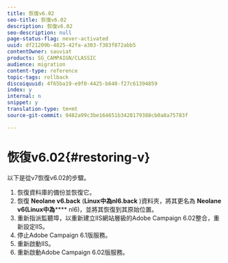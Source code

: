 ```yaml
---
title: 恢復v6.02
seo-title: 恢復v6.02
description: 恢復v6.02
seo-description: null
page-status-flag: never-activated
uuid: df21209b-4825-42fa-a303-f383f872abb5
contentOwner: sauviat
products: SG_CAMPAIGN/CLASSIC
audience: migration
content-type: reference
topic-tags: rollback
discoiquuid: 4f65ba19-e9f0-4425-b640-f27c61394859
index: y
internal: n
snippet: y
translation-type: tm+mt
source-git-commit: 9482a99c3be164651b3428179388cb0a8a75783f

---
```



# 恢復v6.02{#restoring-v}

以下是從v7恢復v6.02的步驟。

1. 恢復資料庫的備份並恢復它。
1. 恢復 **Neolane v6.back** (**Linux中為nl6.back** )資料夾，將其更名為 **Neolane v6(Linux中為****** nl6)，並將其恢復到其原始位置。
1. 重新指派監聽埠，以重新建立IIS網站層級的Adobe Campaign 6.02整合，重新設定IIS。
1. 停止Adobe Campaign 6.1版服務。
1. 重新啟動IIS。
1. 重新啟動Adobe Campaign 6.02版服務。

